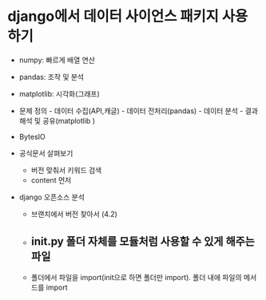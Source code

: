 # django에서 데이터 사이언스 패키지 사용하기
- numpy: 빠르게 배열 연산
- pandas: 조작 및 분석
- matplotlib: 시각화(그래프)

- 문제 정의 - 데이터 수집(API,캐글) - 데이터 전처리(pandas) - 데이터 분석 - 결과 해석 및 공유(matplotlib )

- BytesIO

- 공식문서 살펴보기
  - 버전 맞춰서 키워드 검색
  - content 먼저
- django 오픈소스 분석
  - 브랜치에서 버전 찾아서 (4.2)
  - __init__.py 폴더 자체를 모듈처럼 사용할 수 있게 해주는 파일
    - 
  - 폴더에서 파일을 import(init으로 하면 폴더만  import). 폴더 내에 파일의 메서드를 import